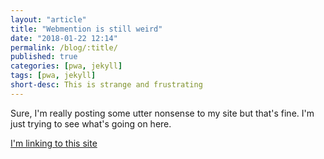 ```yaml
---
layout: "article"
title: "Webmention is still weird"
date: "2018-01-22 12:14"
permalink: /blog/:title/
published: true
categories: [pwa, jekyll]
tags: [pwa, jekyll]
short-desc: This is strange and frustrating
---
```


Sure, I'm really posting some utter nonsense to my site but that's fine. I'm just trying to see what's going on here. 

[I'm linking to this site](https://pwa-jekyll-starter.netlify.com/posts/blog/this-is-a-test/)
